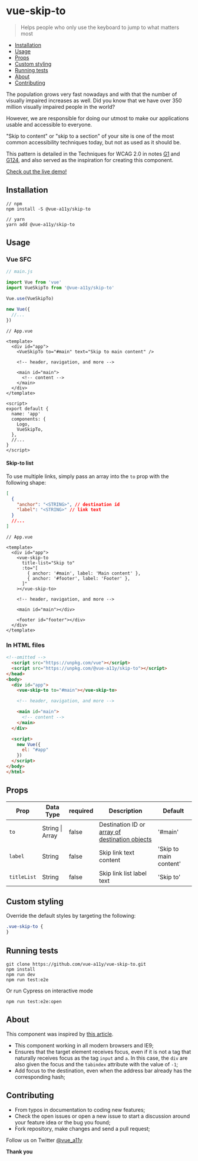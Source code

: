 # vue-skip-to

> Helps people who only use the keyboard to jump to what matters most

- [Installation](##installation)
- [Usage](##usage)
- [Props](##props)
- [Custom styling](##custom-styling)
- [Running tests](##running-tests)
- [About](##about)
- [Contributing](##contributing)

The population grows very fast nowadays and with that the number of visually impaired increases as well. Did you know that we have over 350 million visually impaired people in the world?

However, we are responsible for doing our utmost to make our applications usable and accessible to everyone.

"Skip to content" or "skip to a section" of your site is one of the most common accessibility techniques today, but not as used as it should be.

This pattern is detailed in the Techniques for WCAG 2.0 in notes [G1](https://www.w3.org/TR/WCAG20-TECHS/G1.html) and [G124](https://www.w3.org/TR/WCAG20-TECHS/G124.html), and also served as the inspiration for creating this component.

[Check out the live demo!](https://vue-skip-to.surge.sh)

## Installation

```shell
// npm
npm install -S @vue-a11y/skip-to

// yarn
yarn add @vue-a11y/skip-to
```

## Usage

### Vue SFC

```javascript
// main.js

import Vue from 'vue'
import VueSkipTo from '@vue-a11y/skip-to'

Vue.use(VueSkipTo)

new Vue({
  //...
})
```

```vue
// App.vue

<template>
  <div id="app">
    <VueSkipTo to="#main" text="Skip to main content" />

    <!-- header, navigation, and more -->

    <main id="main">
      <!-- content -->
    </main>
  </div>
</template>

<script>
export default {
  name: 'app'
  components: {
    Logo,
    VueSkipTo,
  },
  //...
}
</script>
```

#### Skip-to list

To use multiple links, simply pass an array into the `to` prop with the following shape:

```json
[
  {
    "anchor": "<STRING>", // destination id
    "label": "<STRING>" // link text
  }
  //...
]
```

```vue
// App.vue

<template>
  <div id="app">
    <vue-skip-to
      title-list="Skip to"
      :to="[
        { anchor: '#main', label: 'Main content' },
        { anchor: '#footer', label: 'Footer' },
      ]"
    ></vue-skip-to>

    <!-- header, navigation, and more -->

    <main id="main"></div>

    <footer id="footer"></div>
  </div>
</template>
```

### In HTML files

```html
<!--omitted -->
  <script src="https://unpkg.com/vue"></script>
  <script src="https://unpkg.com/@vue-a11y/skip-to"></script>
</head>
<body>
  <div id="app">
    <vue-skip-to to="#main"></vue-skip-to>

    <!-- header, navigation, and more -->

    <main id="main">
      <!-- content -->
    </main>
  </div>

  <script>
    new Vue({
      el: "#app"
    })
  </script>
</body>
</html>
```

## Props

| Prop        | Data Type       | required | Description                                                       | Default                |
| ----------- | --------------- | -------- | ----------------------------------------------------------------- | ---------------------- |
| `to`        | String \| Array | false    | Destination ID or [array of destination objects](###skip-to-list) | '#main'                |
| `label`     | String          | false    | Skip link text content                                            | 'Skip to main content' |
| `titleList` | String          | false    | Skip link list label text                                         | 'Skip to'              |

## Custom styling

Override the default styles by targeting the following:

```css
.vue-skip-to {
}
```

## Running tests

```shell
git clone https://github.com/vue-a11y/vue-skip-to.git
npm install
npm run dev
npm run test:e2e
```

Or run Cypress on interactive mode

```shell
npm run test:e2e:open
```

## About

This component was inspired by [this article](http://www.nczonline.net/blog/2013/01/15/fixing-skip-to-content-links/).

- This component working in all modern browsers and IE9;
- Ensures that the target element receives focus, even if it is not a tag that naturally receives focus as the tag `input` and `a`. In this case, the `div` are also given the focus and the `tabindex` attribute with the value of `-1`;
- Add focus to the destination, even when the address bar already has the corresponding hash;

## Contributing

- From typos in documentation to coding new features;
- Check the open issues or open a new issue to start a discussion around your feature idea or the bug you found;
- Fork repository, make changes and send a pull request;

Follow us on Twitter [@vue_a11y](https://twitter.com/vue_a11y)

**Thank you**
